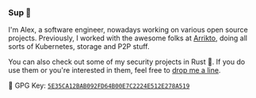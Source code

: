 ### Sup 👋

I'm Alex, a software engineer, nowadays working on various open source projects.
Previously, I worked with the awesome folks at
[Arrikto](https://www.arrikto.com/), doing all sorts of Kubernetes, storage and
P2P stuff.

You can also check out some of my security projects in Rust :crab:. If you do
use them or you're interested in them, feel free to [drop me a
line](mailto:apyrgio@gmail.com).

:key: GPG Key: [`5E35CA12BAB092FD64B00E7C2224E512E278A519`](https://github.com/apyrgio/apyrgio/blob/main/5E35CA12BAB092FD64B00E7C2224E512E278A519.asc)
